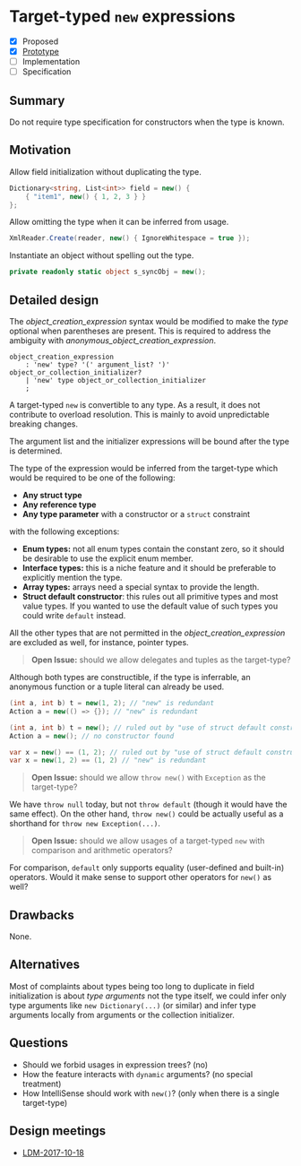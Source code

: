 
# Target-typed `new` expressions

* [x] Proposed
* [x] [Prototype](https://github.com/alrz/roslyn/tree/features/target-typed-new)
* [ ] Implementation
* [ ] Specification

## Summary
[summary]: #summary

Do not require type specification for constructors when the type is known. 

## Motivation
[motivation]: #motivation

Allow field initialization without duplicating the type.
```cs
Dictionary<string, List<int>> field = new() {
    { "item1", new() { 1, 2, 3 } }
};
```
Allow omitting the type when it can be inferred from usage.
```cs
XmlReader.Create(reader, new() { IgnoreWhitespace = true });
```
Instantiate an object without spelling out the type.
```cs
private readonly static object s_syncObj = new();
```
## Detailed design
[design]: #detailed-design

The *object_creation_expression* syntax would be modified to make the *type* optional when parentheses are present. This is required to address the ambiguity with *anonymous_object_creation_expression*.
```antlr
object_creation_expression
    : 'new' type? '(' argument_list? ')' object_or_collection_initializer?
    | 'new' type object_or_collection_initializer
    ;
```
A target-typed `new` is convertible to any type. As a result, it does not contribute to overload resolution. This is mainly to avoid unpredictable breaking changes.

The argument list and the initializer expressions will be bound after the type is determined.

The type of the expression would be inferred from the target-type which would be required to be one of the following:

- **Any struct type**
- **Any reference type**
- **Any type parameter** with a constructor or a `struct` constraint

with the following exceptions:

- **Enum types:** not all enum types contain the constant zero, so it should be desirable to use the explicit enum member.
- **Interface types:** this is a niche feature and it should be preferable to explicitly mention the type.
- **Array types:** arrays need a special syntax to provide the length.
- **Struct default constructor**: this rules out all primitive types and most value types. If you wanted to use the default value of such types you could write `default` instead.

All the other types that are not permitted in the *object_creation_expression* are excluded as well, for instance, pointer types.

> **Open Issue:** should we allow delegates and tuples as the target-type?

Although both types are constructible, if the type is inferrable, an anonymous function or a tuple literal can already be used.
```cs
(int a, int b) t = new(1, 2); // "new" is redundant
Action a = new(() => {}); // "new" is redundant

(int a, int b) t = new(); // ruled out by "use of struct default constructor"
Action a = new(); // no constructor found

var x = new() == (1, 2); // ruled out by "use of struct default constructor"
var x = new(1, 2) == (1, 2) // "new" is redundant
```


> **Open Issue:** should we allow `throw new()` with `Exception` as the target-type?

We have `throw null` today, but not `throw default` (though it would have the same effect). On the other hand, `throw new()` could be actually useful as a shorthand for `throw new Exception(...)`.

> **Open Issue:** should we allow usages of a target-typed `new` with comparison and arithmetic operators?

For comparison, `default` only supports equality (user-defined and built-in) operators. Would it make sense to support other operators for `new()` as well?

## Drawbacks
[drawbacks]: #drawbacks

None.

## Alternatives
[alternatives]: #alternatives

Most of complaints about types being too long to duplicate in field initialization is about *type arguments* not the type itself, we could infer only type arguments like `new Dictionary(...)` (or similar) and infer type arguments locally from arguments or the collection initializer.

## Questions
[quesions]: #questions

- Should we forbid usages in expression trees? (no)
- How the feature interacts with `dynamic` arguments? (no special treatment)
- How IntelliSense should work with `new()`? (only when there is a single target-type)
## Design meetings

- [LDM-2017-10-18](https://github.com/dotnet/csharplang/blob/master/meetings/2017/LDM-2017-10-18.md#100)
